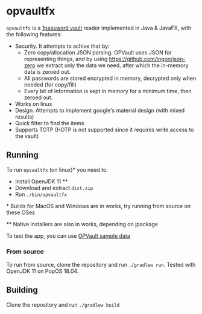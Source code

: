 # opvaultfx

`opvaultfx` is a [1password vault](https://support.1password.com/opvault-design/) reader implemented in Java & JavaFX, with the following features:
* Security. It attempts to achive that by:
    - Zero copy/allocation JSON parsing. OPVault uses JSON for representing things, and by using https://github.com/ingon/json-zero we
    extract only the data we need, after which the in-memory data is zeroed out.
  * All passwords are stored encrypted in memory, decrypted only when needed (for copy/fill)
  * Every bit of information is kept in memory for a minimum time, then zeroed out.
* Works on linux
* Design. Attempts to implement google's material design (with mixed results)
* Quick filter to find the items
* Supports TOTP (HOTP is not supported since it requires write access to the vault)

## Running

To run `opvaultfx` (on linux)* you need to:
* Install OpenJDK 11 **
* Download and extract `dist.zip`
* Run `./bin/opvaultfx`
  
&ast; Builds for MacOS and Windows are in works, try running from source on these OSes

** Native installers are also in works, depending on jpackage
  
To test the app, you can use [OPVault sample data](https://cache.agilebits.com/security-kb/)

### From source

To run from source, clone the repository and run `./gradlew run`. Tested with OpenJDK 11 on PopOS 18.04.

## Building

Clone the repository and run `./gradlew build`
